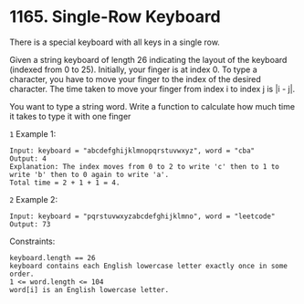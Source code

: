 # 1165. Single-Row Keyboard

There is a special keyboard with all keys in a single row.

Given a string keyboard of length 26 indicating the layout of the keyboard (indexed from 0 to 25). Initially, your finger is at index 0. To type a character, you have to move your finger to the index of the desired character. The time taken to move your finger from index i to index j is |i - j|.

You want to type a string word. Write a function to calculate how much time it takes to type it with one finger

`1` Example 1:

```
Input: keyboard = "abcdefghijklmnopqrstuvwxyz", word = "cba"
Output: 4
Explanation: The index moves from 0 to 2 to write 'c' then to 1 to write 'b' then to 0 again to write 'a'.
Total time = 2 + 1 + 1 = 4.
```

`2` Example 2:

```
Input: keyboard = "pqrstuvwxyzabcdefghijklmno", word = "leetcode"
Output: 73
```

Constraints:

```
keyboard.length == 26
keyboard contains each English lowercase letter exactly once in some order.
1 <= word.length <= 104
word[i] is an English lowercase letter.
```
